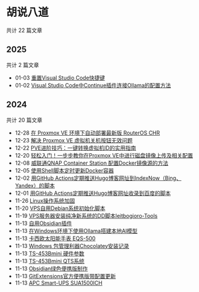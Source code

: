 # 胡说八道

共计 22 篇文章

## 2025

共计 2 篇文章

- 01-03 [重置Visual Studio Code快捷键](https://www.5dzone.com/posts/%E9%87%8D%E7%BD%AEvisual-studio-code%E5%BF%AB%E6%8D%B7%E9%94%AE.html "2025-01-03 07:53:52")
- 01-02 [Visual Studio Code中Continue插件连接Ollama的配置方法](https://www.5dzone.com/posts/visual-studio-code%E4%B8%ADcontinue%E6%8F%92%E4%BB%B6%E8%BF%9E%E6%8E%A5ollama%E7%9A%84%E9%85%8D%E7%BD%AE%E6%96%B9%E6%B3%95.html "2025-01-02 10:21:39")

## 2024

共计 20 篇文章

- 12-28 [在 Proxmox VE 环境下自动部署最新版 RouterOS CHR](https://www.5dzone.com/posts/%E5%9C%A8-proxmox-ve-%E7%8E%AF%E5%A2%83%E4%B8%8B%E8%87%AA%E5%8A%A8%E9%83%A8%E7%BD%B2%E6%9C%80%E6%96%B0%E7%89%88-routeros-chr.html "2024-12-28 20:13:06")
- 12-23 [解决 Proxmox VE 虚拟机关机按钮无效问题](https://www.5dzone.com/posts/%E8%A7%A3%E5%86%B3-proxmox-ve-%E8%99%9A%E6%8B%9F%E6%9C%BA%E5%85%B3%E6%9C%BA%E6%8C%89%E9%92%AE%E6%97%A0%E6%95%88%E9%97%AE%E9%A2%98.html "2024-12-23 14:45:39")
- 12-22 [PVE进阶技巧：一键转换虚拟机ID的实用指南](https://www.5dzone.com/posts/pve%E8%BF%9B%E9%98%B6%E6%8A%80%E5%B7%A7%E4%B8%80%E9%94%AE%E8%BD%AC%E6%8D%A2%E8%99%9A%E6%8B%9F%E6%9C%BAid%E7%9A%84%E5%AE%9E%E7%94%A8%E6%8C%87%E5%8D%97.html "2024-12-22 20:23:24")
- 12-20 [轻松入门！一步步教你在Proxmox VE中进行磁盘镜像上传及相关配置](https://www.5dzone.com/posts/%E8%BD%BB%E6%9D%BE%E5%85%A5%E9%97%A8%E4%B8%80%E6%AD%A5%E6%AD%A5%E6%95%99%E4%BD%A0%E5%9C%A8proxmox-ve%E4%B8%AD%E8%BF%9B%E8%A1%8C%E7%A3%81%E7%9B%98%E9%95%9C%E5%83%8F%E4%B8%8A%E4%BC%A0%E5%8F%8A%E7%9B%B8%E5%85%B3%E9%85%8D%E7%BD%AE.html "2024-12-20 11:50:00")
- 12-08 [威联通QNAP Container Station 配置Docker镜像源的方法](https://www.5dzone.com/posts/%E5%A8%81%E8%81%94%E9%80%9Aqnap-container-station-%E9%85%8D%E7%BD%AEdocker%E9%95%9C%E5%83%8F%E6%BA%90%E7%9A%84%E6%96%B9%E6%B3%95.html "2024-12-08 19:43:03")
- 12-05 [使用Shell脚本定时更新Docker容器](https://www.5dzone.com/posts/%E4%BD%BF%E7%94%A8shell%E8%84%9A%E6%9C%AC%E5%AE%9A%E6%97%B6%E6%9B%B4%E6%96%B0docker%E5%AE%B9%E5%99%A8.html "2024-12-05 16:38:32")
- 12-02 [用GitHub Actions定期推送Hugo博客网址到IndexNow（Bing、Yandex）的脚本](https://www.5dzone.com/posts/%E7%94%A8github-actions%E5%AE%9A%E6%9C%9F%E6%8E%A8%E9%80%81hugo%E5%8D%9A%E5%AE%A2%E7%BD%91%E5%9D%80%E5%88%B0indexnowbingyandex%E7%9A%84%E8%84%9A%E6%9C%AC.html "2024-12-02 10:30:59")
- 12-01 [用GitHub Actions定期推送Hugo博客网址收录到百度的脚本](https://www.5dzone.com/posts/%E7%94%A8github-actions%E5%AE%9A%E6%9C%9F%E6%8E%A8%E9%80%81hugo%E5%8D%9A%E5%AE%A2%E7%BD%91%E5%9D%80%E6%94%B6%E5%BD%95%E5%88%B0%E7%99%BE%E5%BA%A6%E7%9A%84%E8%84%9A%E6%9C%AC.html "2024-12-01 15:08:50")
- 11-26 [Linux操作系统加固](https://www.5dzone.com/posts/linux%E6%93%8D%E4%BD%9C%E7%B3%BB%E7%BB%9F%E5%8A%A0%E5%9B%BA.html "2024-11-26 12:07:17")
- 11-20 [VPS自用Debian系统初始化脚本](https://www.5dzone.com/posts/vps%E8%87%AA%E7%94%A8debian%E7%B3%BB%E7%BB%9F%E5%88%9D%E5%A7%8B%E5%8C%96%E8%84%9A%E6%9C%AC.html "2024-11-20 14:46:31")
- 11-19 [VPS服务器安装纯净新系统的DD脚本leitbogioro-Tools](https://www.5dzone.com/posts/vps%E6%9C%8D%E5%8A%A1%E5%99%A8%E5%AE%89%E8%A3%85%E7%BA%AF%E5%87%80%E6%96%B0%E7%B3%BB%E7%BB%9F%E7%9A%84dd%E8%84%9A%E6%9C%ACleitbogioro-tools.html "2024-11-19 10:17:36")
- 11-13 [自用Obsidian插件](https://www.5dzone.com/posts/%E8%87%AA%E7%94%A8obsidian%E6%8F%92%E4%BB%B6.html "2024-11-13 22:26:30")
- 11-13 [在Windows环境下使用Ollama搭建本地AI模型](https://www.5dzone.com/posts/%E5%9C%A8windows%E7%8E%AF%E5%A2%83%E4%B8%8B%E4%BD%BF%E7%94%A8ollama%E6%90%AD%E5%BB%BA%E6%9C%AC%E5%9C%B0ai%E6%A8%A1%E5%9E%8B.html "2024-11-13 22:26:30")
- 11-13 [卡西欧太阳能手表 EQS-500](https://www.5dzone.com/posts/%E5%8D%A1%E8%A5%BF%E6%AC%A7%E5%A4%AA%E9%98%B3%E8%83%BD%E6%89%8B%E8%A1%A8-eqs-500.html "2024-11-13 22:26:30")
- 11-13 [Windows 包管理利器Chocolatey安装记录](https://www.5dzone.com/posts/windows-%E5%8C%85%E7%AE%A1%E7%90%86%E5%88%A9%E5%99%A8chocolatey%E5%AE%89%E8%A3%85%E8%AE%B0%E5%BD%95.html "2024-11-13 22:26:30")
- 11-13 [TS-453Bmini 硬件参数](https://www.5dzone.com/posts/ts-453bmini-%E7%A1%AC%E4%BB%B6%E5%8F%82%E6%95%B0.html "2024-11-13 22:26:30")
- 11-13 [TS-453Bmini QTS系统](https://www.5dzone.com/posts/ts-453bmini-qts%E7%B3%BB%E7%BB%9F.html "2024-11-13 22:26:30")
- 11-13 [Obsidian绿色便携版制作](https://www.5dzone.com/posts/obsidian%E7%BB%BF%E8%89%B2%E4%BE%BF%E6%90%BA%E7%89%88%E5%88%B6%E4%BD%9C.html "2024-11-13 22:26:30")
- 11-13 [GitExtensions官方便携版带配置更新](https://www.5dzone.com/posts/gitextensions%E5%AE%98%E6%96%B9%E4%BE%BF%E6%90%BA%E7%89%88%E5%B8%A6%E9%85%8D%E7%BD%AE%E6%9B%B4%E6%96%B0.html "2024-11-13 22:26:30")
- 11-13 [APC Smart-UPS SUA1500ICH](https://www.5dzone.com/posts/apc-smart-ups-sua1500ich.html "2024-11-13 22:26:30")
